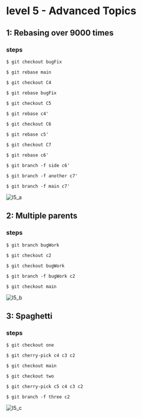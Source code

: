 # level 5 - Advanced Topics

## 1: Rebasing over 9000 times

### steps
```
$ git checkout bugFix

$ git rebase main

$ git checkout C4

$ git rebase bugFix

$ git checkout C5

$ git rebase c4'

$ git checkout C6

$ git rebase c5'

$ git checkout C7

$ git rebase c6'

$ git branch -f side c6'

$ git branch -f another c7'

$ git branch -f main c7'
```
![l5_a](https://github.com/user-attachments/assets/c32bb146-a593-45dd-9d1a-3c57c98dc3f5)
## 2: Multiple parents

### steps
```
$ git branch bugWork

$ git checkout c2

$ git checkout bugWork

$ git branch -f bugWork c2

$ git checkout main

```
![l5_b](https://github.com/user-attachments/assets/e661b06e-c682-49b0-aa12-3a65895f2eef)
## 3: Spaghetti
### steps
```
$ git checkout one

$ git cherry-pick c4 c3 c2

$ git checkout main

$ git checkout two

$ git cherry-pick c5 c4 c3 c2

$ git branch -f three c2
```
![l5_c](https://github.com/user-attachments/assets/321670a9-b2b8-4504-9935-4052e30ea9bd)

 
